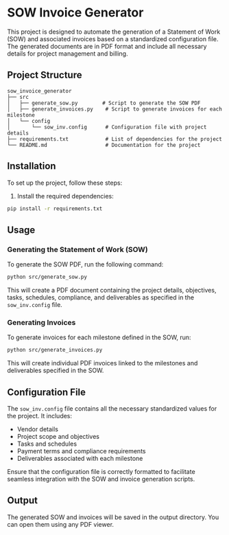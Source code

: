 # SOW Invoice Generator

This project is designed to automate the generation of a Statement of Work (SOW) and associated invoices based on a standardized configuration file. The generated documents are in PDF format and include all necessary details for project management and billing.

## Project Structure

```
sow_invoice_generator
├── src
│   ├── generate_sow.py        # Script to generate the SOW PDF
│   ├── generate_invoices.py    # Script to generate invoices for each milestone
│   └── config
│       └── sow_inv.config      # Configuration file with project details
├── requirements.txt            # List of dependencies for the project
└── README.md                   # Documentation for the project
```

## Installation

To set up the project, follow these steps:

1. Install the required dependencies:

``` bash
pip install -r requirements.txt
```

## Usage

### Generating the Statement of Work (SOW)

To generate the SOW PDF, run the following command:

``` bash
python src/generate_sow.py
```

This will create a PDF document containing the project details, objectives, tasks, schedules, compliance, and deliverables as specified in the `sow_inv.config` file.

### Generating Invoices

To generate invoices for each milestone defined in the SOW, run:

```bash
python src/generate_invoices.py
```

This will create individual PDF invoices linked to the milestones and deliverables specified in the SOW.

## Configuration File

The `sow_inv.config` file contains all the necessary standardized values for the project. It includes:

- Vendor details
- Project scope and objectives
- Tasks and schedules
- Payment terms and compliance requirements
- Deliverables associated with each milestone

Ensure that the configuration file is correctly formatted to facilitate seamless integration with the SOW and invoice generation scripts.

## Output

The generated SOW and invoices will be saved in the output directory. You can open them using any PDF viewer.

